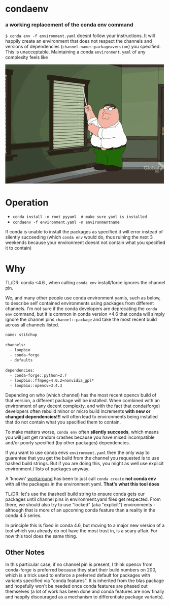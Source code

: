 # condaenv
### a working replacement of the conda env command

`$ conda env -f environment.yaml` doesnt follow your instructions. It will
happily create an environment that does not respect the channels and versions
of dependencies (`channel-name::package=version`) you specified. This is unacceptable.
Maintaining a conda `environment.yaml` of any complexity feels like

![conda env workflow](.conda.gif?raw=true "Im Serious")

# Operation

* `conda install -n root pyyaml  # make sure yaml is installed`
* `condaenv -f environment.yaml -n environmentname`

If conda is unable to install the packages as specified it will
error instead of silently succeeding (which `conda env` would do, thus
ruining the next 3 weekends because your environment doesnt not contain what
you specified it to contain)

# Why
 
 TL/DR: conda <4.6 , when calling `conda env` install/force ignores the channel pin. 
 
 We, and many other people use conda environment yamls, such as below, to describe self contained environments
 using packages from different channels. I'm not sure if the conda developers are deprecating the `conda env` command, but it is common in conda version <4.6 that conda will simply ignore the channel pins `channel::package` and take the most recent build across all channels listed.

```
name: stitchup

channels:
  - loopbio
  - conda-forge
  - defaults

dependencies:
  - conda-forge::python=2.7
  - loopbio::ffmpeg=4.0.2=nonvidia_gpl*
  - loopbio::opencv=3.4.3
```

Depending on who (which channel) has the most recent opencv build of that version, a different package will be installed. When combined with an environment of any decent complexty, and with the fact that conda(forge) developers often rebuild minor or micro build increments **with new or changed dependencies!!!** will often lead to environments being installed that do not contain what you specified them to contain.

To make matters worse, `conda env` often **silently succeeds**, which means you will just get random crashes because you have mixed incompatible and/or poorly specified (by other packages) dependencies.

If you want to use conda envs `environment.yaml` then the only way to guarentee that you get the build from the channel you requested is to use hashed build strings. But if you are doing this, you might as well use explicit environment / lists of packages anyway.

A 'known' [workaround](https://github.com/conda/conda/issues/6385#issuecomment-361787360) has been to just call `conda create` **not conda env** with all the packages in the environment yaml. **That's what this tool does**

TL/DR: let's use the (hashed) build string to ensure conda gets our packages until channel pins in environment.yaml files get respected. From there, we should also try to use "locked" (aka "explicit") environments - although that is more of an upcoming conda feature than a reality in the conda 4.5 series.

In principle this is fixed in conda 4.6, but moving to a major new version of a tool which you already do not have the most trust in, is a scary affair. For now this tool does the same thing.

## Other Notes

In this particular case, if no channel pin is present, I think opencv from conda-forge is preferred because they start their build numbers on 200, which is a trick used to enforce a preferred default for packages with variants specified via "conda features". It is inherited from the blas package and hopefully won't be needed once conda features are phased out themselves (a lot of work has been done and conda features are now finally and happily discouraged as a mechanism to differentiate package variants).


